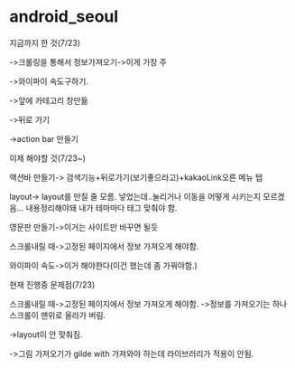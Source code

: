 # android_seoul
지금까지 한 것(7/23)

->크롤링을 통해서 정보가져오기->이게 가장 주

->와이파이 속도구하기.

->앞에 카테고리 창만듦

->뒤로 가기

->action bar 만들기


이제 해야할 것(7/23~)

액션바 만들기-> 검색기능+뒤로가기(보기좋으라고)+kakaoLink오른 메뉴 탭

layout-> layout를 만질 줄 모름. 넣었는데..눌리거나 이동을 어떻게 시키는지 모르겠음...
내용정리해야돼 내가 테마마다 태그 맞춰야 함.

영문판 만들기->이거는 사이트만 바꾸면 될듯

스크롤내릴 때->고정된 페이지에서 정보 가져오게 해야함.

와이파이 속도->이거 해야한다(이건 했는데 좀 가꿔야함.)

현재 진행중 문제점(7/23)

스크롤내릴 때->고정된 페이지에서 정보 가져오게 해야함.
->정보를 가져오기는 하나 스크롤이 맨위로 올라가 버림.

->layout이 안 맞춰짐.

->그림 가져오기가 gilde with 가져와야 하는데 라이브러리가 적용이 안됨. 

